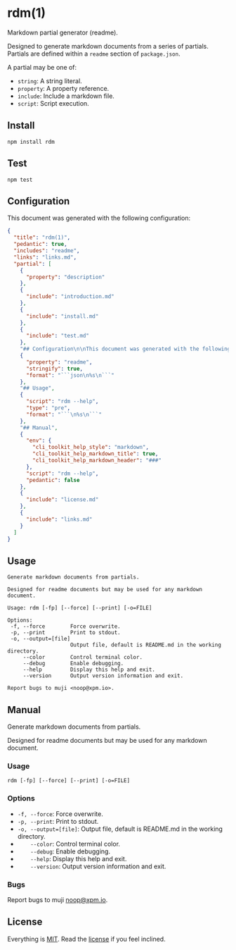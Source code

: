 rdm(1)
======

Markdown partial generator (readme).

Designed to generate markdown documents from a series of partials. Partials are defined within a `readme` section of `package.json`.

A partial may be one of:

* `string`: A string literal.
* `property`: A property reference.
* `include`: Include a markdown file.
* `script`: Script execution.

## Install

```
npm install rdm
```

## Test

```
npm test
```

## Configuration

This document was generated with the following configuration:

```json
{
  "title": "rdm(1)",
  "pedantic": true,
  "includes": "readme",
  "links": "links.md",
  "partial": [
    {
      "property": "description"
    },
    {
      "include": "introduction.md"
    },
    {
      "include": "install.md"
    },
    {
      "include": "test.md"
    },
    "## Configuration\n\nThis document was generated with the following configuration:",
    {
      "property": "readme",
      "stringify": true,
      "format": "```json\n%s\n```"
    },
    "## Usage",
    {
      "script": "rdm --help",
      "type": "pre",
      "format": "```\n%s\n```"
    },
    "## Manual",
    {
      "env": {
        "cli_toolkit_help_style": "markdown",
        "cli_toolkit_help_markdown_title": true,
        "cli_toolkit_help_markdown_header": "###"
      },
      "script": "rdm --help",
      "pedantic": false
    },
    {
      "include": "license.md"
    },
    {
      "include": "links.md"
    }
  ]
}
```

## Usage

```
Generate markdown documents from partials.

Designed for readme documents but may be used for any markdown document.

Usage: rdm [-fp] [--force] [--print] [-o=FILE]

Options:
 -f, --force        Force overwrite.
 -p, --print        Print to stdout.
 -o, --output=[file]
                    Output file, default is README.md in the working directory.
     --color        Control terminal color.
     --debug        Enable debugging.
     --help         Display this help and exit.
     --version      Output version information and exit.

Report bugs to muji <noop@xpm.io>.

```

## Manual

Generate markdown documents from partials.

Designed for readme documents but may be used for any markdown document.

### Usage

```
rdm [-fp] [--force] [--print] [-o=FILE]
```

### Options

* `-f, --force`: Force overwrite.
* `-p, --print`: Print to stdout.
* `-o, --output=[file]`: Output file, default is README.md in the working directory.
* `    --color`: Control terminal color.
* `    --debug`: Enable debugging.
* `    --help`: Display this help and exit.
* `    --version`: Output version information and exit.

### Bugs

Report bugs to muji <noop@xpm.io>.

## License

Everything is [MIT](http://en.wikipedia.org/wiki/MIT_License). Read the [license](/LICENSE) if you feel inclined.

